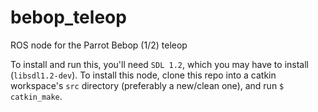 # bebop_teleop
ROS node for the Parrot Bebop (1/2) teleop

To install and run this, you'll need `SDL 1.2`, which you may have to install (`libsdl1.2-dev`). To install this node, clone this repo into a catkin workspace's `src` directory (preferably a new/clean one), and run `$ catkin_make`.
